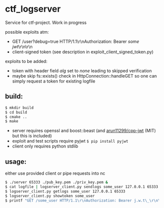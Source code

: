 # ctf_logserver
Service for ctf-project. Work in progress


possible exploits atm:
* GET /user?debug=true HTTP/1.1\r\nAuthorization: Bearer _some jwt_\r\n\r\n
* client-signed token (see description in exploit\_client\_signed\_token.py)

exploits to be added:
* token with header field _alg_ set to _none_ leading to skipped verification
* maybe skip fs::exists() check in HttpConnection::handleGET so one can simply request a token for existing logfile

## build:
```bash
$ mkdir build
$ cd build
$ cmake ..
$ make
```

* server requires openssl and boost::beast (and [arun11299/cpp-jwt](https://github.com/arun11299/cpp-jwt) (MIT) but this is included)
* exploit and test scripts require pyjwt `$ pip install pyjwt`
* client only requires python stdlib

## usage:
either use provided client or pipe requests into nc

```bash
$ ./server 65333 ./pub_key.pem ./priv_key.pem &  
$ cat logfile | logserver_client.py sendlogs some_user 127.0.0.1 65333
$ logserver_client.py getlogs some_user 127.0.0.1 65333
$ logserver_client.py showtoken some_user
$ printf "GET /some_user HTTP/1.1\r\nAuthorization: Bearer j.w.t\_\r\n\r\n" | nc 127.0.0.1 65333
```
